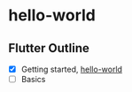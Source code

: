 # hello-world

## Flutter Outline

- [x] Getting started, [hello-world](/flutter/hello_world)
- [ ] Basics
